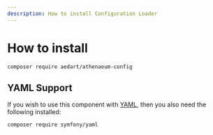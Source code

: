 ```yaml
---
description: How to install Configuration Loader
---
```

# How to install

```console
composer require aedart/athenaeum-config
```

## YAML Support

If you wish to use this component with [YAML](https://en.wikipedia.org/wiki/YAML), then you also need the following installed:

```console
composer require symfony/yaml
```

